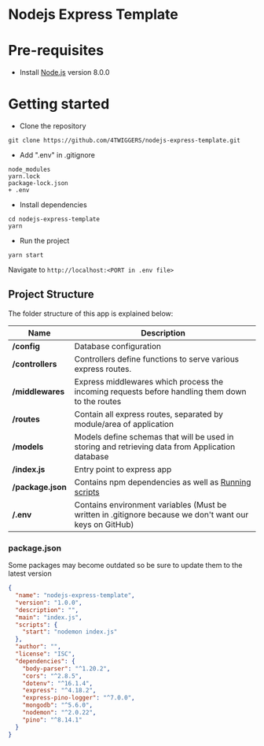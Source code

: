 # Nodejs Express Template

# Pre-requisites
- Install [Node.js](https://nodejs.org/en/) version 8.0.0


# Getting started
- Clone the repository
```
git clone https://github.com/4TWIGGERS/nodejs-express-template.git
```
- Add ".env" in .gitignore
```
node_modules
yarn.lock
package-lock.json
+ .env
```

- Install dependencies
```
cd nodejs-express-template
yarn
```
- Run the project
```
yarn start
```
  Navigate to `http://localhost:<PORT in .env file>`

## Project Structure
The folder structure of this app is explained below:

| Name | Description |
| ------------------------ | --------------------------------------------------------------------------------------------- |
| **/config**        | Database configuration
| **/controllers**      | Controllers define functions to serve various express routes. 
| **/middlewares**      | Express middlewares which process the incoming requests before handling them down to the routes
| **/routes**           | Contain all express routes, separated by module/area of application                       
| **/models**           | Models define schemas that will be used in storing and retrieving data from Application database  |
| **/index.js**         | Entry point to express app                                                               |
| **/package.json**             | Contains npm dependencies as well as [Running scripts](#what-if-a-library-isnt-on-definitelytyped)   |
| **/.env**             | Contains environment variables (Must be written in .gitignore because we don't want our keys on GitHub)   |

### package.json
Some packages may become outdated so be sure to update them to the latest version
```json
{
  "name": "nodejs-express-template",
  "version": "1.0.0",
  "description": "",
  "main": "index.js",
  "scripts": {
    "start": "nodemon index.js"
  },
  "author": "",
  "license": "ISC",
  "dependencies": {
    "body-parser": "^1.20.2",
    "cors": "^2.8.5",
    "dotenv": "^16.1.4",
    "express": "^4.18.2",
    "express-pino-logger": "^7.0.0",
    "mongodb": "^5.6.0",
    "nodemon": "^2.0.22",
    "pino": "^8.14.1"
  }
}
```
